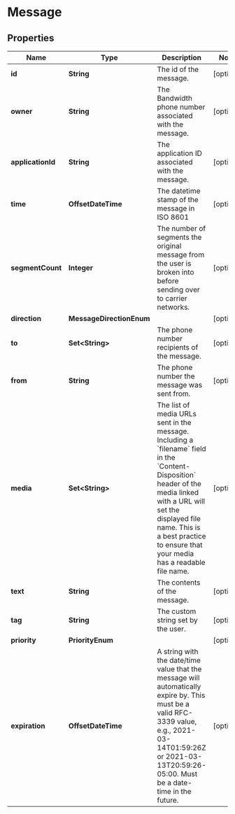 

# Message


## Properties

| Name | Type | Description | Notes |
|------------ | ------------- | ------------- | -------------|
|**id** | **String** | The id of the message. |  [optional] |
|**owner** | **String** | The Bandwidth phone number associated with the message. |  [optional] |
|**applicationId** | **String** | The application ID associated with the message. |  [optional] |
|**time** | **OffsetDateTime** | The datetime stamp of the message in ISO 8601 |  [optional] |
|**segmentCount** | **Integer** | The number of segments the original message from the user is broken into before sending over to carrier networks. |  [optional] |
|**direction** | **MessageDirectionEnum** |  |  [optional] |
|**to** | **Set&lt;String&gt;** | The phone number recipients of the message. |  [optional] |
|**from** | **String** | The phone number the message was sent from. |  [optional] |
|**media** | **Set&lt;String&gt;** | The list of media URLs sent in the message. Including a &#x60;filename&#x60; field in the &#x60;Content-Disposition&#x60; header of the media linked with a URL will set the displayed file name. This is a best practice to ensure that your media has a readable file name. |  [optional] |
|**text** | **String** | The contents of the message. |  [optional] |
|**tag** | **String** | The custom string set by the user. |  [optional] |
|**priority** | **PriorityEnum** |  |  [optional] |
|**expiration** | **OffsetDateTime** | A string with the date/time value that the message will automatically expire by. This must be a valid RFC-3339 value, e.g., 2021-03-14T01:59:26Z or 2021-03-13T20:59:26-05:00. Must be a date-time in the future. |  [optional] |



